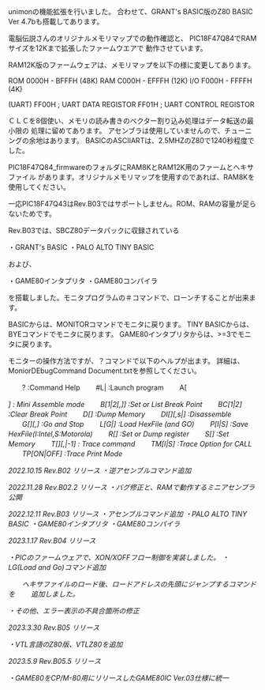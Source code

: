 unimonの機能拡張を行いました。
合わせて、GRANT's BASIC版のZ80 BASIC Ver 4.7bも搭載してあります。

電脳伝説さんのオリジナルメモリマップでの動作確認と、
PIC18F47Q84でRAMサイズを12Kまで拡張したファームウエアで
動作させています。

RAM12K版のファームウェアは、メモリマップを以下の様に変更してあります。

ROM 0000H - BFFFH (48K)
RAM C000H - EFFFH (12K)
I/O F000H - FFFFH (4K)

(UART)
FF00H	; UART DATA REGISTOR
FF01H	; UART CONTROL REGISTOR

ＣＬＣを8個使い、メモリの読み書きのベクター割り込み処理はデータ転送の最小限の
処理に留めてあります。
アセンブラは使用していませんので、チューニングの余地はあります。
BASICのASCIIARTは、2.5MHZのZ80で1240秒程度でした。


PIC18F47Q84_firmwareのフォルダにRAM8KとRAM12K用のファームとヘキサファイル
があります。オリジナルメモリマップを使用すのであれば、RAM8Kを使用してください。

一応PIC18F47Q43はRev.B03ではサポートしません。ROM、RAMの容量が足らないためです。

Rev.B03では、SBCZ80データパックに収録されている

・GRANT's BASIC
・PALO ALTO TINY BASIC

および、

・GAME80インタプリタ
・GAME80コンパイラ

を搭載しました。モニタプログラムの＃コマンドで、ローンチすることが出来ます。

BASICからは、MONITORコマンドでモニタに戻ります。
TINY BASICからは、BYEコマンドでモニタに戻ります。
GAME80インタプリタからは、>=3でモニタに戻ります。


モニターの操作方法ですが、？コマンドで以下のヘルプが出ます。
詳細は、MoniorDEbugCommand Document.txtを参照してください。

　　? :Command Help
　　#L|<num> :Launch program
　　A[<address>] : Mini Assemble mode
　　B[1|2[,<adr>]] :Set or List Break Point
　　BC[1|2] :Clear Break Point
　　D[<adr>] :Dump Memory
　　DI[<adr>][,s<steps>|<adr>] :Disassemble
　　G[<adr>][,<stop adr>] :Go and Stop
　　L[G|<offset>] :Load HexFile (and GO)
　　P[I|S] :Save HexFile(I:Intel,S:Motorola)
　　R[<reg>] :Set or Dump register
　　S[<adr>] :Set Memory
　　T[<adr>][,<steps>|-1] : Trace command
　　TM[I|S] :Trace Option for CALL
　　TP[ON|OFF] :Trace Print Mode

2022.10.15
Rev.B02 リリース
・逆アセンブルコマンド追加

2022.11.28
Rev.B02.2 リリース
・バグ修正と、RAMで動作するミニアセンブラ公開

2022.12.11
Rev.B03 リリース
・アセンブルコマンド追加
・PALO ALTO TINY BASIC
・GAME80インタプリタ
・GAME80コンパイラ

2023.1.17
Rev.B04 リリース

・PICのファームウェアで、XON/XOFFフロー制御を実装しました。
・LG(Load and Go)コマンド追加

　　ヘキサファイルのロード後、ロードアドレスの先頭にジャンプするコマンドを
　　追加しました。

・その他、エラー表示の不具合箇所の修正

2023.3.30
Rev.B05 リリース

・VTL言語のZ80版、VTLZ80を追加

2023.5.9
Rev.B05.5 リリース

・GAME80をCP/M-80用にリリースしたGAME80IC Ver.03仕様に統一
